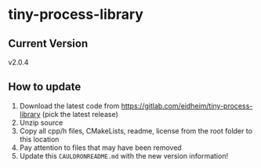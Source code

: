 # tiny-process-library

## Current Version
v2.0.4

## How to update
1. Download the latest code from https://gitlab.com/eidheim/tiny-process-library (pick the latest release)
1. Unzip source
1. Copy all cpp/h files, CMakeLists, readme, license from the root folder to this location
11. Pay attention to files that may have been removed
1. Update this `CAULDRONREADME.md` with the new version information!
